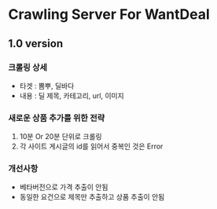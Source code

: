 # Crawling Server For WantDeal

## 1.0 version
###  크롤링 상세
- 타겟 : 뽐뿌, 딜바다
- 내용 : 딜 제목, 카테고리, url, 이미지 

### 새로운 상품 추가를 위한 전략
1. 10분 Or 20분 단위로 크롤링
2. 각 사이트 게시글의 id를 읽어서 중복인 것은 Error

### 개선사항
- 베타버전으로 가격 추출이 안됨
- 동일한 요건으로 제목만 추출하고 상품 추출이 안됨